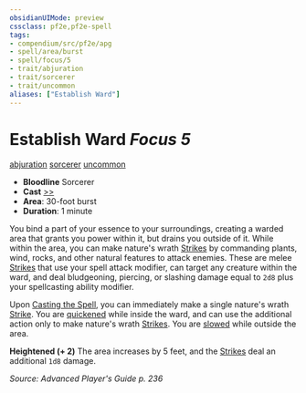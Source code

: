 ```yaml
---
obsidianUIMode: preview
cssclass: pf2e,pf2e-spell
tags:
- compendium/src/pf2e/apg
- spell/area/burst
- spell/focus/5
- trait/abjuration
- trait/sorcerer
- trait/uncommon
aliases: ["Establish Ward"]
---
```

# Establish Ward *Focus 5*   
[abjuration](abjuration.md "Abjuration School Trait")  [sorcerer](Reference/Rules/Traits/sorcerer.md "Sorcerer Class Trait")  [uncommon](uncommon.md "Uncommon Rarity Trait")  

- **Bloodline** Sorcerer
- **Cast** [>>](chapter-9-playing-the-game.md#Actions "Two-Action") 
- **Area**: 30-foot burst
- **Duration**: 1 minute

You bind a part of your essence to your surroundings, creating a warded area that grants you power within it, but drains you outside of it. While within the area, you can make nature's wrath [Strikes](strike.md) by commanding plants, wind, rocks, and other natural features to attack enemies. These are melee [Strikes](strike.md) that use your spell attack modifier, can target any creature within the ward, and deal bludgeoning, piercing, or slashing damage equal to `2d8` plus your spellcasting ability modifier.

Upon [Casting the Spell](cast-a-spell.md), you can immediately make a single nature's wrath [Strike](strike.md). You are [quickened](conditions.md#Quickened) while inside the ward, and can use the additional action only to make nature's wrath [Strikes](strike.md). You are [slowed](conditions.md#Slowed) while outside the area.

**Heightened (+ 2)** The area increases by 5 feet, and the [Strikes](strike.md) deal an additional `1d8` damage.

*Source: Advanced Player's Guide p. 236*